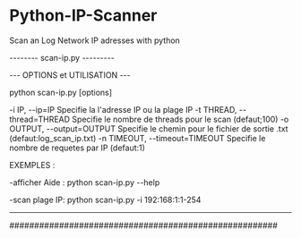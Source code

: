 # Python-IP-Scanner
Scan an Log Network IP adresses with python

--------  scan-ip.py  ---------

--- OPTIONS et UTILISATION ---


  python scan-ip.py [options] 

  -i IP, --ip=IP
                        Specifie la l'adresse IP ou la plage IP
  -t THREAD, --thread=THREAD
                        Specifie le nombre de threads pour le scan (defaut;100)
  -o OUTPUT, --output=OUTPUT
                        Specifie le chemin pour le fichier de sortie .txt (defaut:log_scan_ip.txt)
  -n TIMEOUT, --timeout=TIMEOUT
                        Specifie le nombre de requetes par IP (defaut:1)

  EXEMPLES :

  -afficher Aide : python scan-ip.py --help

  -scan plage IP: python scan-ip.py -i 192:168:1:1-254

------------------------------------------------------         
######################################################
